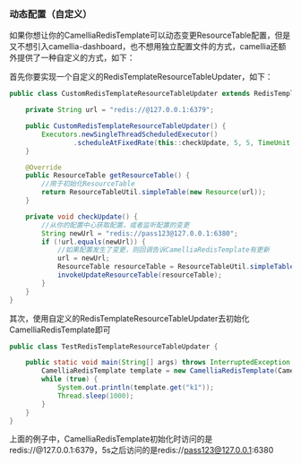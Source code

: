 
### 动态配置（自定义）
如果你想让你的CamelliaRedisTemplate可以动态变更ResourceTable配置，但是又不想引入camellia-dashboard，也不想用独立配置文件的方式，camellia还额外提供了一种自定义的方式，如下：

首先你要实现一个自定义的RedisTemplateResourceTableUpdater，如下：
```java
public class CustomRedisTemplateResourceTableUpdater extends RedisTemplateResourceTableUpdater {

    private String url = "redis://@127.0.0.1:6379";

    public CustomRedisTemplateResourceTableUpdater() {
        Executors.newSingleThreadScheduledExecutor()
                .scheduleAtFixedRate(this::checkUpdate, 5, 5, TimeUnit.SECONDS);
    }

    @Override
    public ResourceTable getResourceTable() {
        //用于初始化ResourceTable
        return ResourceTableUtil.simpleTable(new Resource(url));
    }

    private void checkUpdate() {
        //从你的配置中心获取配置，或者监听配置的变更
        String newUrl = "redis://pass123@127.0.0.1:6380";
        if (!url.equals(newUrl)) {
            //如果配置发生了变更，则回调告诉CamelliaRedisTemplate有更新
            url = newUrl;
            ResourceTable resourceTable = ResourceTableUtil.simpleTable(new Resource(url));
            invokeUpdateResourceTable(resourceTable);
        }
    }
}
```

其次，使用自定义的RedisTemplateResourceTableUpdater去初始化CamelliaRedisTemplate即可
```java
public class TestRedisTemplateResourceTableUpdater {

    public static void main(String[] args) throws InterruptedException {
        CamelliaRedisTemplate template = new CamelliaRedisTemplate(CamelliaRedisEnv.defaultRedisEnv(), new CustomRedisTemplateResourceTableUpdater());
        while (true) {
            System.out.println(template.get("k1"));
            Thread.sleep(1000);
        }
    }
}

```

上面的例子中，CamelliaRedisTemplate初始化时访问的是redis://@127.0.0.1:6379，5s之后访问的是redis://pass123@127.0.0.1:6380